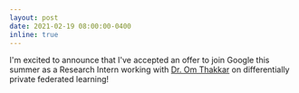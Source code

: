 ```yaml
---
layout: post
date: 2021-02-19 08:00:00-0400
inline: true
---
```


I'm excited to announce that I've accepted an offer to join Google this summer as a Research Intern working with [Dr. Om Thakkar](http://www.omthakkar.com/) on differentially private federated learning! 